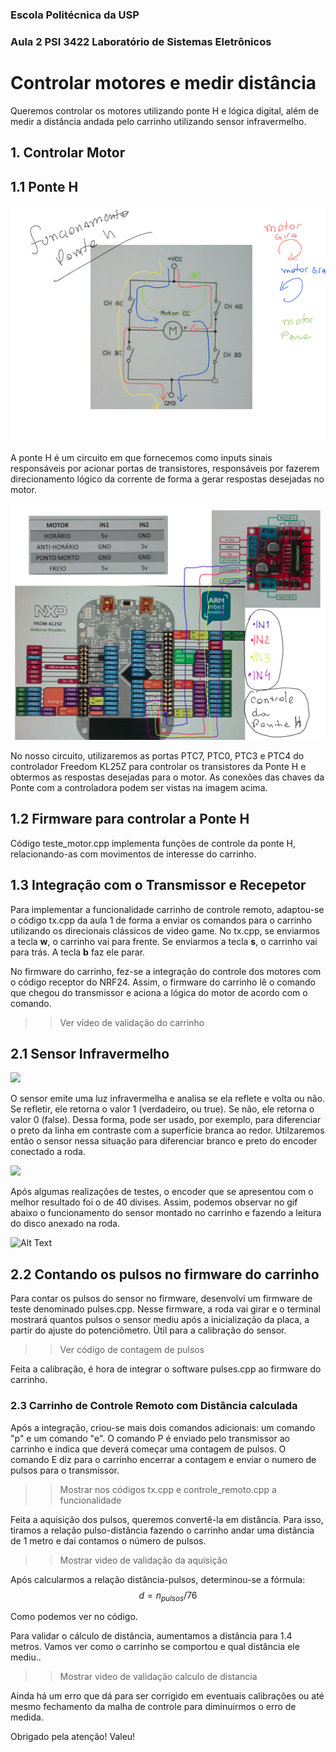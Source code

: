 ### Escola Politécnica da USP
### Aula 2 PSI 3422 Laboratório de Sistemas Eletrônicos 

# Controlar motores e medir distância

Queremos controlar os motores utilizando ponte H e lógica digital, além de medir a distância andada pelo carrinho utilizando sensor infravermelho.

## 1. Controlar Motor
## 1.1 Ponte H

<img src="ponteH.png">

A ponte H é um circuito em que fornecemos como inputs sinais responsáveis por acionar portas de transistores, responsáveis por fazerem direcionamento lógico da corrente de forma a gerar respostas desejadas no motor.

<img src="circuito.png">

No nosso circuito, utilizaremos as portas PTC7, PTC0, PTC3 e PTC4 do controlador Freedom KL25Z para controlar os transistores da Ponte H e obtermos as respostas desejadas para o motor. As conexões das chaves da Ponte com a controladora podem ser vistas na imagem acima.

## 1.2 Firmware para controlar a Ponte H

Código teste_motor.cpp implementa funções de controle da ponte H, relacionando-as com movimentos de interesse do carrinho.

## 1.3 Integração com o Transmissor e Recepetor

Para implementar a funcionalidade carrinho de controle remoto, adaptou-se o código tx.cpp da aula 1 de forma a enviar os comandos para o carrinho utilizando os direcionais clássicos de video game. No tx.cpp, se enviarmos a tecla **w**, o carrinho vai para frente. Se enviarmos a tecla **s**, o carrinho vai para trás. A tecla **b** faz ele parar. 

No firmware do carrinho, fez-se a integração do controle dos motores com o código receptor do NRF24. Assim, o firmware do carrinho lê o comando que chegou do transmissor e aciona a lógica do motor de acordo com o comando.

>> Ver vídeo de validação do carrinho

## 2.1 Sensor Infravermelho

<img src=https://uploads.filipeflop.com/2017/07/SKU072960-1.jpg width=40%>

O sensor emite uma luz infravermelha e analisa se ela reflete e volta ou não.  Se refletir, ele retorna o valor 1 (verdadeiro, ou true).  Se não, ele retorna o valor 0 (false).  Dessa forma, pode ser usado, por exemplo, para diferenciar o preto da linha em contraste com a superfície branca ao redor. Utilzaremos então o sensor nessa situação para diferenciar branco e preto do encoder conectado a roda. 

<img src=http://thedenneys.org/pub/robot/encoders/encoder-examples.gif width=40%>

Após algumas realizações de testes, o encoder que se apresentou com o melhor resultado foi o de 40 divises. 
Assim, podemos observar no gif abaixo o funcionamento do sensor montado no carrinho e fazendo a leitura do disco anexado na roda.

![Alt Text](motor.gif)

## 2.2 Contando os pulsos no firmware do carrinho

Para contar os pulsos do sensor no firmware, desenvolvi um firmware de teste denominado pulses.cpp. Nesse firmware, a roda vai girar e o terminal mostrará quantos pulsos o sensor mediu após a inicialização da placa, a partir do ajuste do potenciômetro. Útil para a calibração do sensor. 

>> Ver código de contagem de pulsos

Feita a calibração, é hora de integrar o software pulses.cpp ao firmware do carrinho.

### 2.3 Carrinho de Controle Remoto com Distância calculada

Após a integração, criou-se mais dois comandos adicionais: um comando "p" e um comando "e". O comando P é enviado pelo transmissor ao carrinho e indica que deverá começar uma contagem de pulsos. O comando E diz para o carrinho encerrar a contagem e enviar o numero de pulsos para o transmissor.

>> Mostrar nos códigos tx.cpp e controle_remoto.cpp a funcionalidade

Feita a aquisição dos pulsos, queremos convertê-la em distância. Para isso, tiramos a relação pulso-distância fazendo o carrinho andar uma distãncia de 1 metro e dai contamos o número de pulsos. 

>> Mostrar video de validação da aquisição

Após calcularmos a relação distância-pulsos, determinou-se a fórmula: $$ d = n_{pulsos}/76$$

Como podemos ver no código.

Para validar o cálculo de distãncia, aumentamos a distância para 1.4 metros. Vamos ver como o carrinho se comportou e qual distância ele mediu..

>> Mostrar video de validação calculo de distancia

Ainda há um erro que dá para ser corrigido em eventuais calibrações ou até mesmo fechamento da malha de controle para diminuirmos o erro de medida.

Obrigado pela atenção! Valeu!
